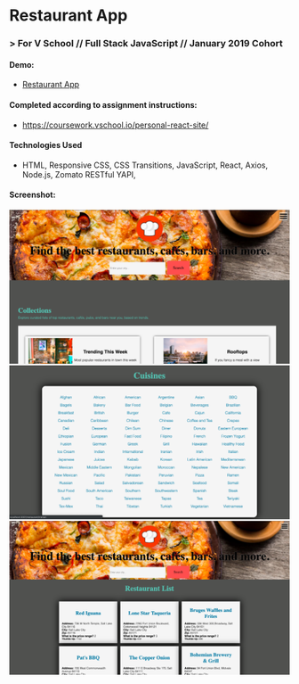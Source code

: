 # Restaurant App
### > For V School // Full Stack JavaScript // January 2019 Cohort
#### Demo:
- <a href="index.html" target="_blank">Restaurant App</a>
#### Completed according to assignment instructions: 
- https://coursework.vschool.io/personal-react-site/
#### Technologies Used
* HTML, Responsive CSS, CSS Transitions, JavaScript, React, Axios, Node.js, Zomato RESTful YAPI,
#### Screenshot:
<a href="" target="_blank"><img src="./screenshots/mainpage.png"></a>
<a href="" target="_blank"><img src="./screenshots/cuisinesdetailpage.png"></a>
<a href="" target="_blank"><img src="./screenshots/restaurantlistpage.png"></a>